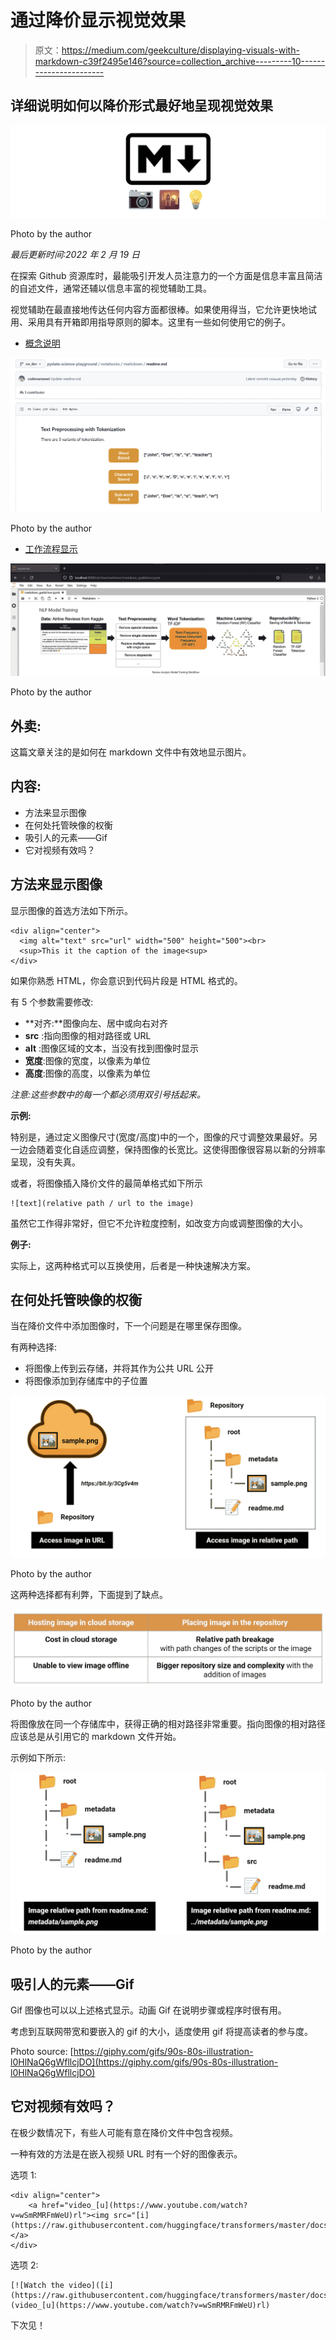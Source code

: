 # 通过降价显示视觉效果

> 原文：<https://medium.com/geekculture/displaying-visuals-with-markdown-c39f2495e146?source=collection_archive---------10----------------------->

## 详细说明如何以降价形式最好地呈现视觉效果

![](img/df69582f76edd90e9209ab326e305e55.png)

Photo by the author

*最后更新时间:2022 年 2 月 19 日*

在探索 Github 资源库时，最能吸引开发人员注意力的一个方面是信息丰富且简洁的自述文件，通常还辅以信息丰富的视觉辅助工具。

视觉辅助在最直接地传达任何内容方面都很棒。如果使用得当，它允许更快地试用、采用具有开箱即用指导原则的脚本。这里有一些如何使用它的例子。

*   [概念说明](https://github.com/codenamewei/pydata-science-playground/blob/main/notebooks/markdown/readme.md)

![](img/d5b77a5479305a08014d134738f15f87.png)

Photo by the author

*   [工作流程显示](https://github.com/codenamewei/pydata-science-playground/blob/main/notebooks/markdown/markdown_guidelines.ipynb)

![](img/2b1416af709fb7c4760ddfd88adbb546.png)

Photo by the author

## 外卖:

这篇文章关注的是如何在 markdown 文件中有效地显示图片。

## 内容:

*   方法来显示图像
*   在何处托管映像的权衡
*   吸引人的元素——Gif
*   它对视频有效吗？

## 方法来显示图像

显示图像的首选方法如下所示。

```
<div align="center">
  <img alt="text" src="url" width="500" height="500"><br>
  <sup>This it the caption of the image<sup>
</div>
```

如果你熟悉 HTML，你会意识到代码片段是 HTML 格式的。

有 5 个参数需要修改:

*   **对齐:**图像向左、居中或向右对齐
*   **src** :指向图像的相对路径或 URL
*   **alt** :图像区域的文本，当没有找到图像时显示
*   **宽度**:图像的宽度，以像素为单位
*   **高度**:图像的高度，以像素为单位

*注意:这些参数中的每一个都必须用双引号括起来。*

**示例:**

特别是，通过定义图像尺寸(宽度/高度)中的一个，图像的尺寸调整效果最好。另一边会随着变化自适应调整，保持图像的长宽比。这使得图像很容易以新的分辨率呈现，没有失真。

或者，将图像插入降价文件的最简单格式如下所示

```
![text](relative path / url to the image)
```

虽然它工作得非常好，但它不允许粒度控制，如改变方向或调整图像的大小。

**例子:**

实际上，这两种格式可以互换使用，后者是一种快速解决方案。

## 在何处托管映像的权衡

当在降价文件中添加图像时，下一个问题是在哪里保存图像。

有两种选择:

*   将图像上传到云存储，并将其作为公共 URL 公开
*   将图像添加到存储库中的子位置

![](img/441f52bb40e63b6a27a0ae71e7e00478.png)

Photo by the author

这两种选择都有利弊，下面提到了缺点。

![](img/9ad7c57e651db867dcacb3f0d89f1ea4.png)

Photo by the author

将图像放在同一个存储库中，获得正确的相对路径非常重要。指向图像的相对路径应该总是从引用它的 markdown 文件开始。

示例如下所示:

![](img/b6dfa302bcdc8711fb4d1c6fdc527b28.png)

Photo by the author

## 吸引人的元素——Gif

Gif 图像也可以以上述格式显示。动画 Gif 在说明步骤或程序时很有用。

考虑到互联网带宽和要嵌入的 gif 的大小，适度使用 gif 将提高读者的参与度。

Photo source: [https://giphy.com/gifs/90s-80s-illustration-l0HlNaQ6gWfllcjDO](https://giphy.com/gifs/90s-80s-illustration-l0HlNaQ6gWfllcjDO)

## 它对视频有效吗？

在极少数情况下，有些人可能有意在降价文件中包含视频。

一种有效的方法是在嵌入视频 URL 时有一个好的图像表示。

选项 1:

```
<div align="center">
    <a href="video_[u](https://www.youtube.com/watch?v=wSmRMRFmWeU)rl"><img src="[i](https://raw.githubusercontent.com/huggingface/transformers/master/docs/source/imgs/course_banner.png)mage_url"></a>
</div>
```

选项 2:

```
[![Watch the video]([i](https://raw.githubusercontent.com/huggingface/transformers/master/docs/source/imgs/course_banner.png)mage_url)](video_[u](https://www.youtube.com/watch?v=wSmRMRFmWeU)rl)
```

下次见！